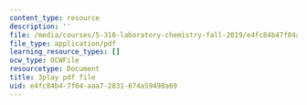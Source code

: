 ```yaml
---
content_type: resource
description: ''
file: /media/courses/5-310-laboratory-chemistry-fall-2019/e4fc84b47f04aaa72831674a59498a69_l1hMkDTg2lg.pdf
file_type: application/pdf
learning_resource_types: []
ocw_type: OCWFile
resourcetype: Document
title: 3play pdf file
uid: e4fc84b4-7f04-aaa7-2831-674a59498a69
---
```

